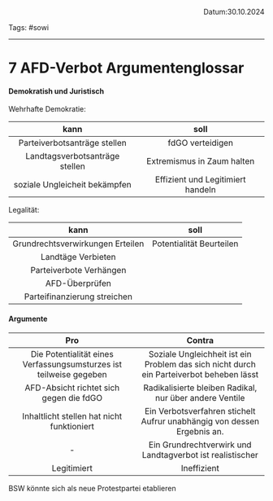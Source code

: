 <p align="right">Datum:30.10.2024</p>

Tags: #sowi 

---

# 7 AFD-Verbot Argumentenglossar

#### Demokratish und Juristisch

Wehrhafte Demokratie:

kann | soll
:-:|:-:
Parteiverbotsanträge stellen | fdGO verteidigen
Landtagsverbotsanträge stellen | Extremismus in Zaum halten
soziale Ungleicheit bekämpfen | Effizient und Legitimiert handeln

Legalität:

kann | soll
:-:|:-:
Grundrechtsverwirkungen Erteilen | Potentialität Beurteilen
Landtäge Verbieten |
Parteiverbote Verhängen |
AFD-Überprüfen|
Parteifinanzierung streichen|


#### Argumente

Pro | Contra
:-:|:-:
Die Potentialität eines Verfassungsumsturzes ist teilweise gegeben|Soziale Ungleichheit ist ein Problem das sich nicht durch ein Parteiverbot beheben lässt
AFD-Absicht richtet sich gegen die fdGO |Radikalisierte bleiben Radikal, nur über andere Ventile
Inhaltlicht stellen hat nicht funktioniert| Ein Verbotsverfahren stichelt Aufrur unabhängig von dessen Ergebnis an.
-|Ein Grundrechtverwirk und Landtagverbot ist realistischer
Legitimiert|Ineffizient
BSW könnte sich als neue Protestpartei etablieren